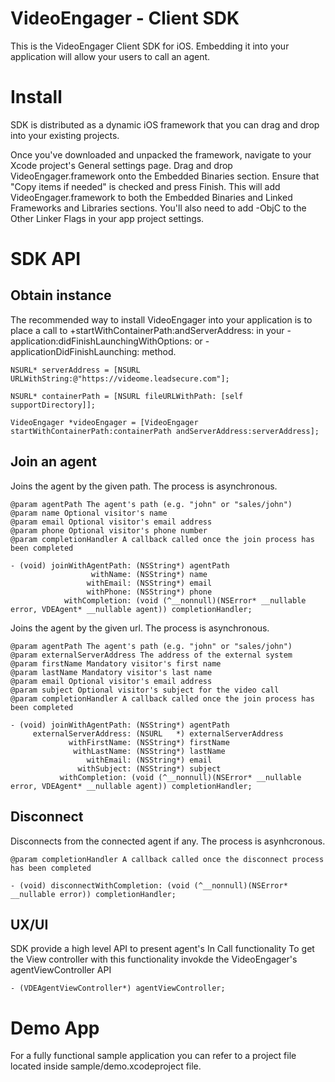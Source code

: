 VideoEngager - Client SDK
===

This is the VideoEngager Client SDK for iOS. Embedding it into your application will allow your users to call an agent.

# Install

SDK is distributed as a dynamic iOS framework that you can drag and drop into your existing projects.

Once you've downloaded and unpacked the framework, navigate to your Xcode project's General settings page. Drag and drop VideoEngager.framework onto the Embedded Binaries section. Ensure that "Copy items if needed" is checked and press Finish. This will add VideoEngager.framework to both the Embedded Binaries and Linked Frameworks and Libraries sections. You'll also need to add -ObjC to the Other Linker Flags in your app project settings.

# SDK API

## Obtain instance

The recommended way to install VideoEngager into your application is to place a call to +startWithContainerPath:andServerAddress: in your -application:didFinishLaunchingWithOptions: or -applicationDidFinishLaunching: method.

``` ObjC
NSURL* serverAddress = [NSURL URLWithString:@"https://videome.leadsecure.com"];

NSURL* containerPath = [NSURL fileURLWithPath: [self supportDirectory]];

VideoEngager *videoEngager = [VideoEngager startWithContainerPath:containerPath andServerAddress:serverAddress];
```

## Join an agent

Joins the agent by the given path. The process is asynchronous.

``` ObjC
@param agentPath The agent's path (e.g. "john" or "sales/john")
@param name Optional visitor's name
@param email Optional visitor's email address
@param phone Optional visitor's phone number
@param completionHandler A callback called once the join process has been completed

- (void) joinWithAgentPath: (NSString*) agentPath
                  withName: (NSString*) name
                 withEmail: (NSString*) email
                 withPhone: (NSString*) phone
            withCompletion: (void (^__nonnull)(NSError* __nullable error, VDEAgent* __nullable agent)) completionHandler;
```

Joins the agent by the given url. The process is asynchronous.

``` ObjC
@param agentPath The agent's path (e.g. "john" or "sales/john")
@param externalServerAddress The address of the external system
@param firstName Mandatory visitor's first name
@param lastName Mandatory visitor's last name
@param email Optional visitor's email address
@param subject Optional visitor's subject for the video call
@param completionHandler A callback called once the join process has been completed

- (void) joinWithAgentPath: (NSString*) agentPath
     externalServerAddress: (NSURL   *) externalServerAddress
             withFirstName: (NSString*) firstName
              withLastName: (NSString*) lastName
                 withEmail: (NSString*) email
               withSubject: (NSString*) subject
           withCompletion: (void (^__nonnull)(NSError* __nullable error, VDEAgent* __nullable agent)) completionHandler;
```

## Disconnect

Disconnects from the connected agent if any. The process is asynhcronous.

``` ObjC
@param completionHandler A callback called once the disconnect process has been completed

- (void) disconnectWithCompletion: (void (^__nonnull)(NSError* __nullable error)) completionHandler;

```

## UX/UI

SDK provide a high level API to present agent's In Call functionality
To get the View controller with this functionality invokde the VideoEngager's  agentViewController API

``` ObjC
- (VDEAgentViewController*) agentViewController;
```

# Demo App

For a fully functional sample application you can refer to a project file located inside sample/demo.xcodeproject file.
